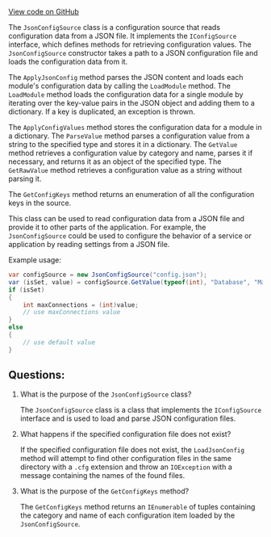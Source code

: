 [View code on GitHub](https://github.com/NethermindEth/nethermind/src/Nethermind/Nethermind.Config/JsonConfigSource.cs)

The `JsonConfigSource` class is a configuration source that reads configuration data from a JSON file. It implements the `IConfigSource` interface, which defines methods for retrieving configuration values. The `JsonConfigSource` constructor takes a path to a JSON configuration file and loads the configuration data from it.

The `ApplyJsonConfig` method parses the JSON content and loads each module's configuration data by calling the `LoadModule` method. The `LoadModule` method loads the configuration data for a single module by iterating over the key-value pairs in the JSON object and adding them to a dictionary. If a key is duplicated, an exception is thrown.

The `ApplyConfigValues` method stores the configuration data for a module in a dictionary. The `ParseValue` method parses a configuration value from a string to the specified type and stores it in a dictionary. The `GetValue` method retrieves a configuration value by category and name, parses it if necessary, and returns it as an object of the specified type. The `GetRawValue` method retrieves a configuration value as a string without parsing it.

The `GetConfigKeys` method returns an enumeration of all the configuration keys in the source. 

This class can be used to read configuration data from a JSON file and provide it to other parts of the application. For example, the `JsonConfigSource` could be used to configure the behavior of a service or application by reading settings from a JSON file. 

Example usage:

```csharp
var configSource = new JsonConfigSource("config.json");
var (isSet, value) = configSource.GetValue(typeof(int), "Database", "MaxConnections");
if (isSet)
{
    int maxConnections = (int)value;
    // use maxConnections value
}
else
{
    // use default value
}
```
## Questions: 
 1. What is the purpose of the `JsonConfigSource` class?
    
    The `JsonConfigSource` class is a class that implements the `IConfigSource` interface and is used to load and parse JSON configuration files.

2. What happens if the specified configuration file does not exist?
    
    If the specified configuration file does not exist, the `LoadJsonConfig` method will attempt to find other configuration files in the same directory with a `.cfg` extension and throw an `IOException` with a message containing the names of the found files.

3. What is the purpose of the `GetConfigKeys` method?
    
    The `GetConfigKeys` method returns an `IEnumerable` of tuples containing the category and name of each configuration item loaded by the `JsonConfigSource`.